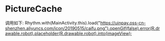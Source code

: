 # PictureCache
调用如下:
 Rhythm.with(MainActivity.this).load("https://uinpay.oss-cn-shenzhen.aliyuncs.com/icon/20190515/caifu.png").openGif(false).error(R.drawable.robot).placeholder(R.drawable.robot).into(imageView);

